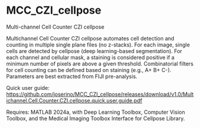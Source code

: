 # MCC_CZI_cellpose
Multi-channel Cell Counter CZI cellpose

Multichannel Cell Counter CZI cellpose automates cell detection and counting in multiple single plane files (no z-stacks). For each image, single cells are detected by cellpose (deep learning-based segmentation). For each channel and cellular mask, a staining is considered positive if a minimum number of pixels are above a given threshold. Combinatorial filters for cell counting can be defined based on staining (e.g., A+ B+ C-). Parameters are best extracted from FIJI pre-analysis.

Quick user guide: https://github.com/joserino/MCC_CZI_cellpose/releases/download/v1.0/Multichannel.Cell.Counter.CZI.cellpose.quick.user.guide.pdf

Requires: MATLAB 2024a, with Deep Learning Toolbox, Computer Vision Toolbox, and the Medical Imaging Toolbox Interface for Cellpose Library.
